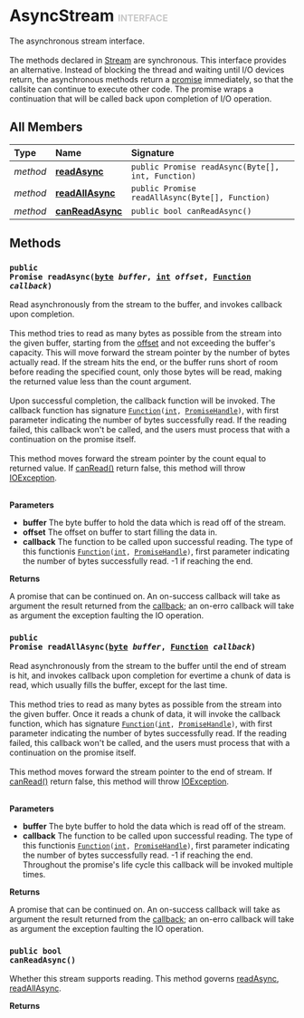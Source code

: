 # AsyncStream <font color="#C8C8C8" size="3">INTERFACE</font>

The asynchronous stream interface.<br><br>The methods declared in <a href="../System.IO/Stream">Stream</a> are synchronous. This interface provides an alternative. Instead of blocking the thread and waiting until I/O devices return, the asynchronous methods return a <a href="../System.Concurrency/Promise">promise</a> immediately, so that the callsite can continue to execute other code. The promise wraps a continuation that will be called back upon completion of I/O operation.

## All Members
|**Type**|**Name**|**Signature**
|:-------|:-------|:------------
|*method*|<a href="#m-readAsync-byte-int-Function"><b>readAsync</b></a>|`public Promise readAsync(Byte[], int, Function)`
|*method*|<a href="#m-readAllAsync-byte-Function"><b>readAllAsync</b></a>|`public Promise readAllAsync(Byte[], Function)`
|*method*|<a href="#m-canReadAsync-void"><b>canReadAsync</b></a>|`public bool canReadAsync()`

## Methods
<a name="m-readAsync-byte-int-Function"></a>
### <code>public Promise readAsync([byte](../../Byte) *buffer*, [int](../../Integer) *offset*, [Function](../../Function) *callback*)</code>
Read asynchronously from the stream to the buffer, and invokes callback upon completion.<br><br>This method tries to read as many bytes as possible from the stream into the given buffer, starting from the <a href="m-readAsync-byte-int-Function-p-offset">offset</a> and not exceeding the buffer's capacity. This will move forward the stream pointer by the number of bytes actually read. If the stream hits the end, or the buffer runs short of room before reading the specified count, only those bytes will be read, making the returned value less than the count argument.<br><br>Upon successful completion, the callback function will be invoked. The callback function has signature <code>[Function](../../Function)([int](../../Integer), [PromiseHandle](../System.Concurrency/PromiseHandle))</code>, with first parameter indicating the number of bytes successfully read. If the reading failed, this callback won't be called, and the users must process that with a continuation on the promise itself.<br><br>This method moves forward the stream pointer by the count equal to returned value. If <a href="../System.IO/AsyncStream#m-canReadAsync-void">canRead()</a> return false, this method will throw <a href="../System.IO/IOException">IOException</a>.<br><br>

**Parameters**

<a name="m-readAsync-byte-int-Function-p-buffer"></a>
- **buffer**
The byte buffer to hold the data which is read off of the stream.
<a name="m-readAsync-byte-int-Function-p-offset"></a>
- **offset**
The offset on buffer to start filling the data in.
<a name="m-readAsync-byte-int-Function-p-callback"></a>
- **callback**
The function to be called upon successful reading. The type of this functionis <code>[Function](../../Function)([int](../../Integer), [PromiseHandle](../System.Concurrency/PromiseHandle))</code>, first parameter indicating the number of bytes successfully read. -1 if reaching the end.

**Returns**

<a name="m-readAsync-byte-int-Function-r"></a>A promise that can be continued on. An on-success callback will take as argument the result returned from the <a href="m-readAsync-byte-int-Function-p-callback">callback</a>; an on-erro callback will take as argument the exception faulting the IO operation.

<a name="m-readAllAsync-byte-Function"></a>
### <code>public Promise readAllAsync([byte](../../Byte) *buffer*, [Function](../../Function) *callback*)</code>
Read asynchronously from the stream to the buffer until the end of stream is hit, and invokes callback upon completion for evertime a chunk of data is read, which usually fills the buffer, except for the last time.<br><br>This method tries to read as many bytes as possible from the stream into the given buffer. Once it reads a chunk of data, it will invoke the callback function, which has signature <code>[Function](../../Function)([int](../../Integer), [PromiseHandle](../System.Concurrency/PromiseHandle))</code>, with first parameter indicating the number of bytes successfully read. If the reading failed, this callback won't be called, and the users must process that with a continuation on the promise itself.<br><br>This method moves forward the stream pointer to the end of stream. If <a href="../System.IO/AsyncStream#m-canReadAsync-void">canRead()</a> return false, this method will throw <a href="../System.IO/IOException">IOException</a>.<br><br>

**Parameters**

<a name="m-readAllAsync-byte-Function-p-buffer"></a>
- **buffer**
The byte buffer to hold the data which is read off of the stream.
<a name="m-readAllAsync-byte-Function-p-callback"></a>
- **callback**
The function to be called upon successful reading. The type of this functionis <code>[Function](../../Function)([int](../../Integer), [PromiseHandle](../System.Concurrency/PromiseHandle))</code>, first parameter indicating the number of bytes successfully read. -1 if reaching the end. Throughout the promise's life cycle this callback will be invoked multiple times.

**Returns**

<a name="m-readAllAsync-byte-Function-r"></a>A promise that can be continued on. An on-success callback will take as argument the result returned from the <a href="m-readAllAsync-byte-Function-p-callback">callback</a>; an on-erro callback will take as argument the exception faulting the IO operation.

<a name="m-canReadAsync-void"></a>
### <code>public bool canReadAsync()</code>
Whether this stream supports reading. This method governs <a href="../System.IO/AsyncStream#m-readAsync-byte-int-Function">readAsync</a>, <a href="../System.IO/AsyncStream#m-readAllAsync-byte-Function">readAllAsync</a>.

**Returns**

<a name="m-canReadAsync-void-r"></a>

